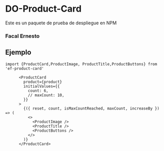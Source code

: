 # DO-Product-Card

Este es un paquete de prueba de despliegue en NPM

### Facal Ernesto

## Ejemplo

```
import {ProductCard,ProductImage, ProductTitle,ProductButtons} from 'ef-product-card'
```

```
      <ProductCard
        product={product}
        initialValues={{
          count: 6,
          // maxCount: 10,
        }}
      >
        {({ reset, count, isMaxCountReached, maxCount, increaseBy }) => (
          <>
            <ProductImage />
            <ProductTitle />
            <ProductButtons />
          </>
        )}
      </ProductCard>
```
